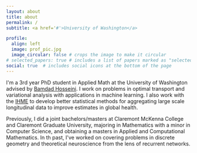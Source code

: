 ```yaml
---
layout: about
title: about
permalink: /
subtitle: <a href='#'>University of Washington</a>

profile:
  align: left
  image: prof_pic.jpg
  image_circular: false # crops the image to make it circular
# selected_papers: true # includes a list of papers marked as "selected={true}"
social: true  # includes social icons at the bottom of the page
---
```


I'm a 3rd year PhD student in Applied Math at the University of Washington advised by [Bamdad Hosseini](https://bamdadhosseini.org/). I work on problems in optimal transport and variational analysis with applications in machine learning. I also work with the [IHME](https://www.healthdata.org/) to develop better statistical methods for aggregating large scale longitudinal data to improve estimates in global health. 

Previously, I did a joint bachelors/masters at Claremont McKenna College and Claremont Graduate University, majoring in Mathematics with a minor in Computer Science, and obtaining a masters in Applied and Computational Mathematics. In th past, I've worked on covering problems in discrete geometry and theoretical neuroscience from the lens of recurrent networks.